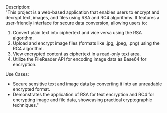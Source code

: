 Description:  
"This project is a web-based application that enables users to encrypt and decrypt text, images, and files using RSA and RC4 algorithms. It features a user-friendly interface for secure data conversion, allowing users to:  

1. Convert plain text into ciphertext and vice versa using the RSA algorithm.  
2. Upload and encrypt image files (formats like .jpg, .jpeg, .png) using the RC4 algorithm.  
3. View encrypted content as ciphertext in a read-only text area.  
4. Utilize the FileReader API for encoding image data as Base64 for encryption.  

Use Cases:  
- Secure sensitive text and image data by converting it into an unreadable encrypted format.  
- Demonstrates the application of RSA for text encryption and RC4 for encrypting image and file data, showcasing practical cryptographic techniques."  
